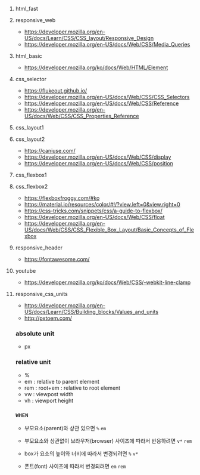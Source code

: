 1. html_fast
2. responsive_web
    - https://developer.mozilla.org/en-US/docs/Learn/CSS/CSS_layout/Responsive_Design
    - https://developer.mozilla.org/en-US/docs/Web/CSS/Media_Queries
3. html_basic
    - https://developer.mozilla.org/ko/docs/Web/HTML/Element
4. css_selector
    - https://flukeout.github.io/
    - https://developer.mozilla.org/en-US/docs/Web/CSS/CSS_Selectors
    - https://developer.mozilla.org/en-US/docs/Web/CSS/Reference
    - https://developer.mozilla.org/en-US/docs/Web/CSS/CSS_Properties_Reference
5. css_layout1    
6. css_layout2
    - https://caniuse.com/
    - https://developer.mozilla.org/en-US/docs/Web/CSS/display
    - https://developer.mozilla.org/en-US/docs/Web/CSS/position
7. css_flexbox1
8. css_flexbox2
    - https://flexboxfroggy.com/#ko
    - https://material.io/resources/color/#!/?view.left=0&view.right=0
    - https://css-tricks.com/snippets/css/a-guide-to-flexbox/
    - https://developer.mozilla.org/en-US/docs/Web/CSS/float
    - https://developer.mozilla.org/en-US/docs/Web/CSS/CSS_Flexible_Box_Layout/Basic_Concepts_of_Flexbox
9. responsive_header
    - https://fontawesome.com/
10. youtube
    - https://developer.mozilla.org/ko/docs/Web/CSS/-webkit-line-clamp
11. responsive_css_units
    - https://developer.mozilla.org/en-US/docs/Learn/CSS/Building_blocks/Values_and_units
    - http://pxtoem.com/
    
    ### absolute unit
    - px 

    ### relative unit
    - %
    - em : relative to parent element
    - rem : root+em : relative to root element
    - vw : viewpost width
    - vh : viewport height

    ### ```WHEN```
    - 부모요소(parent)와 상관 있으면 `%` `em`
    - 부모요소와 상관없이 브라우저(browser) 사이즈에 따라서 반응하려면 `v*` `rem`

    - box가 요소의 높이와 너비에 따라서 변경되려면 `%` `v*`
    - 폰트(font) 사이즈에 따라서 변경되려면 `em` `rem`
